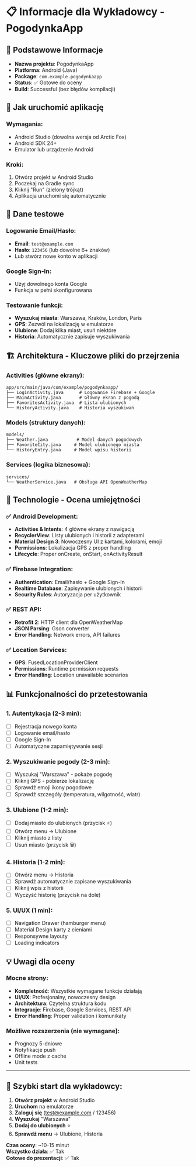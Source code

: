 # 📋 Informacje dla Wykładowcy - PogodynkaApp

## 🎯 Podstawowe Informacje
- **Nazwa projektu**: PogodynkaApp
- **Platforma**: Android (Java)
- **Package**: `com.example.pogodynkaapp`
- **Status**: ✅ Gotowe do oceny
- **Build**: Successful (bez błędów kompilacji)

## 📱 Jak uruchomić aplikację

### Wymagania:
- Android Studio (dowolna wersja od Arctic Fox)
- Android SDK 24+ 
- Emulator lub urządzenie Android

### Kroki:
1. Otwórz projekt w Android Studio
2. Poczekaj na Gradle sync
3. Kliknij "Run" (zielony trójkąt)
4. Aplikacja uruchomi się automatycznie

## 🔐 Dane testowe

### Logowanie Email/Hasło:
- **Email**: `test@example.com`
- **Hasło**: `123456` (lub dowolne 6+ znaków)
- Lub stwórz nowe konto w aplikacji

### Google Sign-In:
- Użyj dowolnego konta Google
- Funkcja w pełni skonfigurowana

### Testowanie funkcji:
- **Wyszukaj miasta**: Warszawa, Kraków, London, Paris
- **GPS**: Zezwól na lokalizację w emulatorze
- **Ulubione**: Dodaj kilka miast, usuń niektóre
- **Historia**: Automatycznie zapisuje wyszukiwania

## 🏗️ Architektura - Kluczowe pliki do przejrzenia

### Activities (główne ekrany):
```
app/src/main/java/com/example/pogodynkaapp/
├── LoginActivity.java      # Logowanie Firebase + Google
├── MainActivity.java       # Główny ekran z pogodą
├── FavoritesActivity.java  # Lista ulubionych
└── HistoryActivity.java    # Historia wyszukiwań
```

### Models (struktury danych):
```
models/
├── Weather.java           # Model danych pogodowych
├── FavoriteCity.java     # Model ulubionego miasta
└── HistoryEntry.java     # Model wpisu historii
```

### Services (logika biznesowa):
```
services/
└── WeatherService.java   # Obsługa API OpenWeatherMap
```

## 🔧 Technologie - Ocena umiejętności

### ✅ Android Development:
- **Activities & Intents**: 4 główne ekrany z nawigacją
- **RecyclerView**: Listy ulubionych i historii z adapterami
- **Material Design 3**: Nowoczesny UI z kartami, kolorami, emoji
- **Permissions**: Lokalizacja GPS z proper handling
- **Lifecycle**: Proper onCreate, onStart, onActivityResult

### ✅ Firebase Integration:
- **Authentication**: Email/hasło + Google Sign-In
- **Realtime Database**: Zapisywanie ulubionych i historii
- **Security Rules**: Autoryzacja per użytkownik

### ✅ REST API:
- **Retrofit 2**: HTTP client dla OpenWeatherMap
- **JSON Parsing**: Gson converter
- **Error Handling**: Network errors, API failures

### ✅ Location Services:
- **GPS**: FusedLocationProviderClient
- **Permissions**: Runtime permission requests
- **Error Handling**: Location unavailable scenarios

## 📊 Funkcjonalności do przetestowania

### 1. Autentykacja (2-3 min):
- [ ] Rejestracja nowego konta
- [ ] Logowanie email/hasło
- [ ] Google Sign-In
- [ ] Automatyczne zapamiętywanie sesji

### 2. Wyszukiwanie pogody (2-3 min):
- [ ] Wyszukaj "Warszawa" - pokaże pogodę
- [ ] Kliknij GPS - pobierze lokalizację
- [ ] Sprawdź emoji ikony pogodowe
- [ ] Sprawdź szczegóły (temperatura, wilgotność, wiatr)

### 3. Ulubione (1-2 min):
- [ ] Dodaj miasto do ulubionych (przycisk ⭐)
- [ ] Otwórz menu → Ulubione
- [ ] Kliknij miasto z listy
- [ ] Usuń miasto (przycisk 🗑️)

### 4. Historia (1-2 min):
- [ ] Otwórz menu → Historia
- [ ] Sprawdź automatycznie zapisane wyszukiwania
- [ ] Kliknij wpis z historii
- [ ] Wyczyść historię (przycisk na dole)

### 5. UI/UX (1 min):
- [ ] Navigation Drawer (hamburger menu)
- [ ] Material Design karty z cieniami
- [ ] Responsywne layouty
- [ ] Loading indicators

## 💡 Uwagi dla oceny

### Mocne strony:
- **Kompletność**: Wszystkie wymagane funkcje działają
- **UI/UX**: Profesjonalny, nowoczesny design
- **Architektura**: Czytelna struktura kodu
- **Integracje**: Firebase, Google Services, REST API
- **Error Handling**: Proper validation i komunikaty

### Możliwe rozszerzenia (nie wymagane):
- Prognozy 5-dniowe
- Notyfikacje push
- Offline mode z cache
- Unit tests

---

## 🚀 Szybki start dla wykładowcy:

1. **Otwórz projekt** w Android Studio
2. **Uruchom** na emulatorze
3. **Zaloguj się** (test@example.com / 123456)
4. **Wyszukaj** "Warszawa"
5. **Dodaj do ulubionych** ⭐
6. **Sprawdź menu** → Ulubione, Historia

**Czas oceny**: ~10-15 minut  
**Wszystko działa**: ✅ Tak  
**Gotowe do prezentacji**: ✅ Tak 